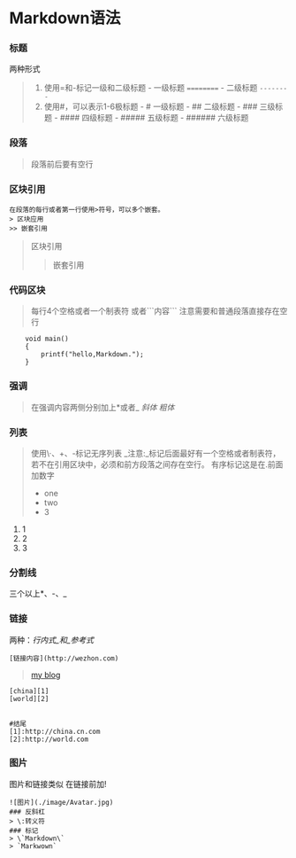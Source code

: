 # Markdown语法
### 标题
两种形式
> 1. 使用=和-标记一级和二级标题
	- 一级标题
	```========```
	- 二级标题
	```--------```
> 2. 使用#，可以表示1-6极标题
	- # 一级标题
	- ## 二级标题
	- ### 三级标题
	- #### 四级标题
	- ##### 五级标题
	- ###### 六级标题
### 段落
> 段落前后要有空行
### 区块引用
```
在段落的每行或者第一行使用>符号，可以多个嵌套。
> 区块应用
>> 嵌套引用
```
> 区块引用
>> 嵌套引用
### 代码区块
> 每行4个空格或者一个制表符
> 或者\`\`\`内容\`\`\`
> 注意需要和普通段落直接存在空行
```
	void main()
	{
		printf("hello,Markdown.");
	}
```
### 强调
> 在强调内容两侧分别加上\*或者\_
> *斜体*
> _粗体_
### 列表
> 使用\·、\+、\-标记无序列表
_注意:_标记后面最好有一个空格或者制表符，若不在引用区块中，必须和前方段落之间存在空行。
有序标记这是在.前面加数字
> - one
> - two
> - 3

1. 1
2. 2
3. 3
### 分割线
三个以上*、-、_
### 链接
两种：_行内式_和_参考式_
```
[链接内容](http://wezhon.com)
```
> [my blog](http://wezhon.com)
```
[china][1]
[world][2]


#结尾
[1]:http://china.cn.com
[2]:http://world.com
```
### 图片
图片和链接类似 在链接前加!
```![tupian](http://tupian.com)
![图片](./image/Avatar.jpg)
### 反斜杠
> \:转义符
### 标记
> \`Markdown\`
> `Markwown`

